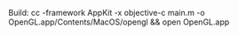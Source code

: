 Build:
        cc -framework AppKit -x objective-c main.m -o OpenGL.app/Contents/MacOS/opengl && open OpenGL.app
